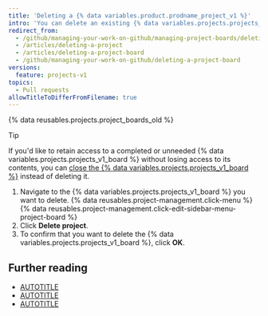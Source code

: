 ```yaml
---
title: 'Deleting a {% data variables.product.prodname_project_v1 %}'
intro: 'You can delete an existing {% data variables.projects.projects_v1_board %} if you no longer need access to its contents.'
redirect_from:
  - /github/managing-your-work-on-github/managing-project-boards/deleting-a-project-board
  - /articles/deleting-a-project
  - /articles/deleting-a-project-board
  - /github/managing-your-work-on-github/deleting-a-project-board
versions:
  feature: projects-v1
topics:
  - Pull requests
allowTitleToDifferFromFilename: true
---
```

{% data reusables.projects.project_boards_old %}

> [!TIP]
> If you'd like to retain access to a completed or unneeded {% data variables.projects.projects_v1_board %} without losing access to its contents, you can [close the {% data variables.projects.projects_v1_board %}](/issues/organizing-your-work-with-project-boards/managing-project-boards/closing-a-project-board) instead of deleting it.

1. Navigate to the {% data variables.projects.projects_v1_board %} you want to delete.
{% data reusables.project-management.click-menu %}
{% data reusables.project-management.click-edit-sidebar-menu-project-board %}
1. Click **Delete project**.
1. To confirm that you want to delete the {% data variables.projects.projects_v1_board %}, click **OK**.

## Further reading

* [AUTOTITLE](/issues/organizing-your-work-with-project-boards/managing-project-boards/closing-a-project-board)
* [AUTOTITLE](/repositories/managing-your-repositorys-settings-and-features/enabling-features-for-your-repository/disabling-project-boards-in-a-repository)
* [AUTOTITLE](/organizations/managing-organization-settings/disabling-project-boards-in-your-organization)
